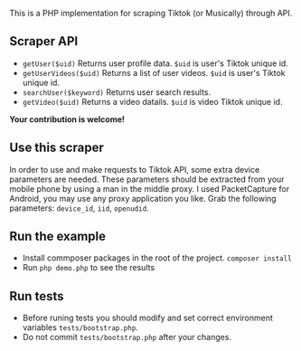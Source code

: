 
This is a PHP implementation for scraping Tiktok (or Musically) through API.


## Scraper API
- `getUser($uid)` Returns user profile data. `$uid` is user's Tiktok unique id.
- `getUserVideos($uid)` Returns a list of user videos. `$uid` is user's Tiktok unique id.
- `searchUser($keyword)` Returns user search results.
- `getVideo($uid)` Returns a video datails. `$uid` is video Tiktok unique id.

**Your contribution is welcome!**

## Use this scraper
In order to use and make requests to Tiktok API, some extra device parameters are needed. These parameters should be extracted from your mobile phone by using a man in the middle proxy. I used PacketCapture for Android, you may use any proxy application you like. Grab the following parameters: `device_id`, `iid`, `openudid`.

## Run the example
- Install commposer packages in the root of the project.
`composer install`
- Run `php demo.php` to see the results

## Run tests
- Before runing tests you should modify and set correct environment variables `tests/bootstrap.php`.
- Do not commit `tests/bootstrap.php` after your changes.